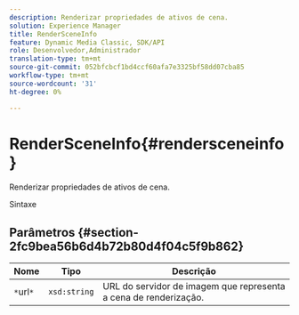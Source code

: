 ```yaml
---
description: Renderizar propriedades de ativos de cena.
solution: Experience Manager
title: RenderSceneInfo
feature: Dynamic Media Classic, SDK/API
role: Desenvolvedor,Administrador
translation-type: tm+mt
source-git-commit: 052bfcbcf1bd4ccf60afa7e3325bf58dd07cba85
workflow-type: tm+mt
source-wordcount: '31'
ht-degree: 0%

---
```



# RenderSceneInfo{#rendersceneinfo}

Renderizar propriedades de ativos de cena.

Sintaxe

## Parâmetros {#section-2fc9bea56b6d4b72b80d4f04c5f9b862}

| Nome | Tipo | Descrição |
|---|---|---|
| `*`url`*` | `xsd:string` | URL do servidor de imagem que representa a cena de renderização. |

